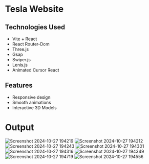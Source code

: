 # Tesla Website


## Technologies Used

- Vite + React
-  React Router-Dom
- Three.js
- Gsap
- Swiper.js
- Lenis.js
- Animated Cursor React

## Features
- Responsive design
- Smooth animations
- Interactive 3D Models


# Output
![Screenshot 2024-10-27 194219](https://github.com/user-attachments/assets/6a93916d-6bbb-4188-b5c0-05561500ba08)
![Screenshot 2024-10-27 194212](https://github.com/user-attachments/assets/5db150db-b874-45ac-9bda-447d20f980b5)
![Screenshot 2024-10-27 194243](https://github.com/user-attachments/assets/8746e7bb-8f73-4c28-aaae-0c802c62c037)
![Screenshot 2024-10-27 194301](https://github.com/user-attachments/assets/1aeb7945-7364-4a52-9c48-17cef2e2a09c)
![Screenshot 2024-10-27 194316](https://github.com/user-attachments/assets/80b67d34-44e7-4050-8bbf-4d8db7e03b9e)
![Screenshot 2024-10-27 194349](https://github.com/user-attachments/assets/97aef0a7-5696-4065-b417-794f4ab538ba)
![Screenshot 2024-10-27 194719](https://github.com/user-attachments/assets/e86dc44b-e0ad-4199-89e8-bd2303fde811)
![Screenshot 2024-10-27 194556](https://github.com/user-attachments/assets/139c844a-e893-4dfa-a799-757f36971acf)


